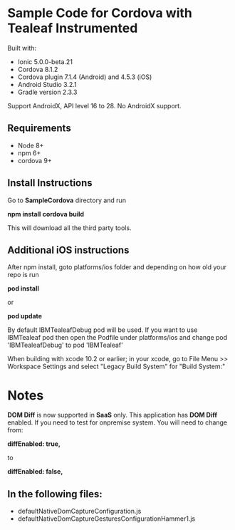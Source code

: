 # Sample Code for Cordova with Tealeaf Instrumented

Built with: 
* Ionic 5.0.0-beta.21
* Cordova 8.1.2
* Cordova plugin 7.1.4 (Android) and 4.5.3 (iOS)
* Android Studio 3.2.1
* Gradle version 2.3.3

Support AndroidX, API level 16 to 28.
No AndroidX support.

## Requirements

* Node 8+
* npm 6+
* cordova 9+

## Install Instructions

Go to **SampleCordova** directory and run

**npm install**
**cordova build**

This will download all the third party tools.

## Additional iOS instructions

After npm install, goto platforms/ios folder and depending on how old your repo is run

**pod install**

or

**pod update**

By default IBMTealeafDebug pod will be used. If you want to use IBMTealeaf pod then open the Podfile under platforms/ios and change pod 'IBMTealeafDebug' to pod 'IBMTealeaf'

When building with xcode 10.2 or earlier; in your xcode, go to File Menu >> Workspace Settings and select "Legacy Build System" for "Build System:"


# Notes
**DOM Diff** is now supported in **SaaS** only. This application has **DOM Diff** enabled. If you need to test for onpremise system. You will need to change from:

**diffEnabled: true,**

to 

**diffEnabled: false,**

## In the following files:

* defaultNativeDomCaptureConfiguration.js
* defaultNativeDomCaptureGesturesConfigurationHammer1.js
